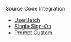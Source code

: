 Source Code Integration
 - [UserBatch](UserBatch)
 - [Single Sign-On](SingleSign-On)
 - [Prompt Custom](PromptCustom)
